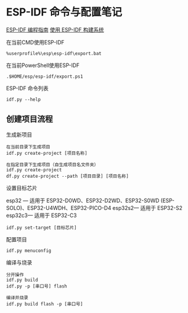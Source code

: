# ESP-IDF 命令与配置笔记

[ESP-IDF 编程指南](https://docs.espressif.com/projects/esp-idf/zh_CN/latest/esp32/index.html)
[使用 ESP-IDF 构建系统](https://docs.espressif.com/projects/esp-idf/zh_CN/latest/esp32/api-guides/build-system.html#id3)

在当前CMD使用ESP-IDF
```
%userprofile%\esp\esp-idf\export.bat
```
在当前PowerShell使用ESP-IDF
```
.$HOME/esp/esp-idf/export.ps1
```

ESP-IDF 命令列表
```
idf.py --help
```



## 创建项目流程

生成新项目
```
在当前目录下生成项目
idf.py create-project [项目名称]

在指定目录下生成项目（自生成项目名文件夹）
idf.py create-project
df.py create-project --path [项目目录] [项目名称]
```

设置目标芯片

esp32 — 适用于 ESP32-D0WD、ESP32-D2WD、ESP32-S0WD (ESP-SOLO)、ESP32-U4WDH、ESP32-PICO-D4
esp32s2— 适用于 ESP32-S2
esp32c3— 适用于 ESP32-C3
```
idf.py set-target [目标芯片]
```

配置项目
```
idf.py menuconfig
```

编译与烧录
```
分开操作
idf.py build
idf.py -p [串口号] flash

编译并烧录
idf.py build flash -p [串口号]
```
